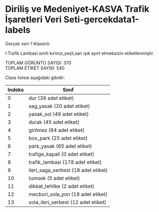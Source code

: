 # Diriliş ve Medeniyet-KASVA Trafik İşaretleri Veri Seti-gercekdata1-labels

Gerçek veri-1 Klasörü:

!:Trafik Lambasi sınıfı kırmızı,yeşil,sarı ışık ayırt etmeksizin etiketlenmiştir.



TOPLAM GÖRÜNTÜ SAYISI: 370  
TOPLAM ETİKET SAYISI: 540



Class listesi aşağıdaki gibidir:  

Indeks | Sınıf
----- | -----
0     | dur (39 adet etiket)
1     | sag_yasak (20 adet etiket)
2     | yasak_sol (49 adet etiket)
3     | durak (45 adet etiket)
4     | girilmez (64 adet etiket)
5     | bos_park (25 adet etiket)
6     | park_yasak (65 adet etiket)
7     | trafige_kapali (0 adet etiket)
8     | trafik_lambasi (178 adet etiket)
9     | ileri_saga_serbest (18 adet etiket)
10    | tumsek (5 adet etiket)
11    | dikkat_tehlike (2 adet etiket)
12    | mecburi_sola_yon (18 adet etiket)
13    | sola_ileri_serbest (12 adet etiket)
 

